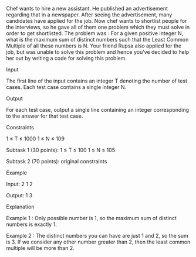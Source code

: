 Chef wants to hire a new assistant. He published an advertisement regarding that
in a newspaper. After seeing the advertisement, many candidates have applied for
the job. Now chef wants to shortlist people for the interviews, so he gave all
of them one problem which they must solve in order to get shortlisted.
The problem was : For a given positive integer N, what is the maximum sum of
distinct numbers such that the Least Common Multiple of all these numbers is N.
Your friend Rupsa also applied for the job, but was unable to solve this problem
and hence you've decided to help her out by writing a code for solving this
problem.

Input

The first line of the input contains an integer T denoting the number of test cases.
Each test case contains a single integer N.

Output

For each test case, output a single line containing an integer corresponding to
the answer for that test case.

Constraints

1 ≤ T ≤ 1000
1 ≤ N ≤ 109

Subtask 1 (30 points):
1 ≤ T ≤ 100
1 ≤ N ≤ 105

Subtask 2 (70 points):
original constraints

Example

Input:
2
1
2

Output:
1
3

Explanation

Example 1 : Only possible number is 1, so the maximum sum of distinct numbers is
exactly 1.

Example 2 : The distinct numbers you can have are just 1 and 2, so the sum is 3.
If we consider any other number greater than 2, then the least common multiple
will be more than 2.
